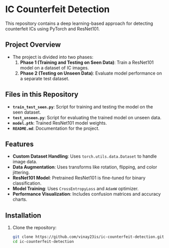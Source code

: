 # IC Counterfeit Detection

This repository contains a deep learning-based approach for detecting counterfeit ICs using PyTorch and ResNet101.

## **Project Overview**
- The project is divided into two phases:
  1. **Phase 1 (Training and Testing on Seen Data)**: Train a ResNet101 model on a dataset of IC images.
  2. **Phase 2 (Testing on Unseen Data)**: Evaluate model performance on a separate test dataset.

## **Files in this Repository**
- **`train_test_seen.py`**: Script for training and testing the model on the seen dataset.
- **`test_unseen.py`**: Script for evaluating the trained model on unseen data.
- **`model.pth`**: Trained ResNet101 model weights.
- **`README.md`**: Documentation for the project.

## **Features**
- **Custom Dataset Handling**: Uses `torch.utils.data.Dataset` to handle image data.
- **Data Augmentation**: Uses transforms like rotation, flipping, and color jittering.
- **ResNet101 Model**: Pretrained ResNet101 is fine-tuned for binary classification.
- **Model Training**: Uses `CrossEntropyLoss` and `AdamW` optimizer.
- **Performance Visualization**: Includes confusion matrices and accuracy charts.

## **Installation**
1. Clone the repository:
   ```bash
   git clone https://github.com/vinay23is/ic-counterfeit-detection.git
   cd ic-counterfeit-detection
